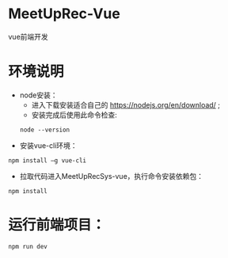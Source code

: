 # MeetUpRec-Vue
vue前端开发

# 环境说明
- node安装：
  - 进入下载安装适合自己的 https://nodejs.org/en/download/ ; 
  - 安装完成后使用此命令检查:
  ```
  node --version
  ```
- 安装vue-cli环境： 
```
npm install –g vue-cli
```
- 拉取代码进入MeetUpRecSys-vue，执行命令安装依赖包：
```
npm install 
```

# 运行前端项目：
```
npm run dev
```
